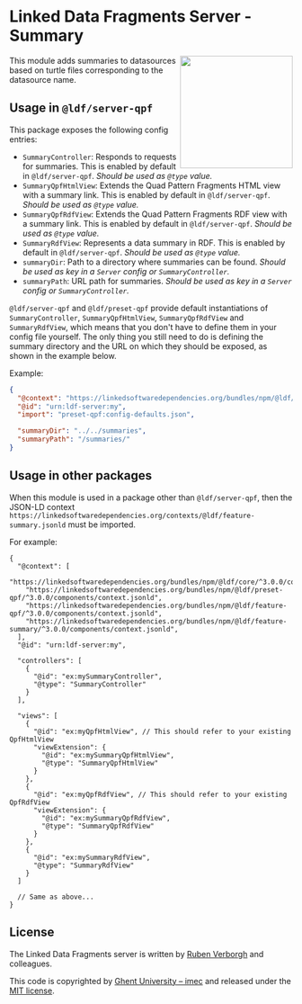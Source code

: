 # Linked Data Fragments Server - Summary
<img src="http://linkeddatafragments.org/images/logo.svg" width="200" align="right" alt="" />

This module adds summaries to datasources based on turtle files corresponding to the datasource name.

## Usage in `@ldf/server-qpf`

This package exposes the following config entries:
* `SummaryController`: Responds to requests for summaries. This is enabled by default in `@ldf/server-qpf`. _Should be used as `@type` value._
* `SummaryQpfHtmlView`: Extends the Quad Pattern Fragments HTML view with a summary link. This is enabled by default in `@ldf/server-qpf`. _Should be used as `@type` value._
* `SummaryQpfRdfView`: Extends the Quad Pattern Fragments RDF view with a summary link. This is enabled by default in `@ldf/server-qpf`. _Should be used as `@type` value._
* `SummaryRdfView`: Represents a data summary in RDF. This is enabled by default in `@ldf/server-qpf`. _Should be used as `@type` value._
* `summaryDir`: Path to a directory where summaries can be found. _Should be used as key in a `Server` config or `SummaryController`._
* `summaryPath`: URL path for summaries. _Should be used as key in a `Server` config or `SummaryController`._

`@ldf/server-qpf` and `@ldf/preset-qpf` provide default instantiations of `SummaryController`, `SummaryQpfHtmlView`, `SummaryQpfRdfView` and `SummaryRdfView`,
which means that you don't have to define them in your config file yourself.
The only thing you still need to do is defining the summary directory and the URL on which they should be exposed, as shown in the example below.

Example:
```json
{
  "@context": "https://linkedsoftwaredependencies.org/bundles/npm/@ldf/server-qpf/^3.0.0/components/context.jsonld",
  "@id": "urn:ldf-server:my",
  "import": "preset-qpf:config-defaults.json",

  "summaryDir": "../../summaries",
  "summaryPath": "/summaries/"
}

```

## Usage in other packages

When this module is used in a package other than `@ldf/server-qpf`,
then the JSON-LD context `https://linkedsoftwaredependencies.org/contexts/@ldf/feature-summary.jsonld` must be imported.

For example:
```
{
  "@context": [
    "https://linkedsoftwaredependencies.org/bundles/npm/@ldf/core/^3.0.0/components/context.jsonld",
    "https://linkedsoftwaredependencies.org/bundles/npm/@ldf/preset-qpf/^3.0.0/components/context.jsonld",
    "https://linkedsoftwaredependencies.org/bundles/npm/@ldf/feature-qpf/^3.0.0/components/context.jsonld",
    "https://linkedsoftwaredependencies.org/bundles/npm/@ldf/feature-summary/^3.0.0/components/context.jsonld",
  ],
  "@id": "urn:ldf-server:my",

  "controllers": [
    {
      "@id": "ex:mySummaryController",
      "@type": "SummaryController"
    }
  ],

  "views": [
    {
      "@id": "ex:myQpfHtmlView", // This should refer to your existing QpfHtmlView
      "viewExtension": {
        "@id": "ex:mySummaryQpfHtmlView",
        "@type": "SummaryQpfHtmlView"
      }
    },
    {
      "@id": "ex:myQpfRdfView", // This should refer to your existing QpfRdfView
      "viewExtension": {
        "@id": "ex:mySummaryQpfRdfView",
        "@type": "SummaryQpfRdfView"
      }
    },
    {
      "@id": "ex:mySummaryRdfView",
      "@type": "SummaryRdfView"
    }
  ]

  // Same as above...
}
```

## License
The Linked Data Fragments server is written by [Ruben Verborgh](http://ruben.verborgh.org/) and colleagues.

This code is copyrighted by [Ghent University – imec](http://idlab.ugent.be/)
and released under the [MIT license](http://opensource.org/licenses/MIT).
